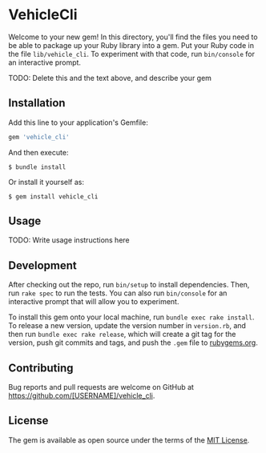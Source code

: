 # VehicleCli

Welcome to your new gem! In this directory, you'll find the files you need to be able to package up your Ruby library into a gem. Put your Ruby code in the file `lib/vehicle_cli`. To experiment with that code, run `bin/console` for an interactive prompt.

TODO: Delete this and the text above, and describe your gem

## Installation

Add this line to your application's Gemfile:

```ruby
gem 'vehicle_cli'
```

And then execute:

    $ bundle install

Or install it yourself as:

    $ gem install vehicle_cli

## Usage

TODO: Write usage instructions here

## Development

After checking out the repo, run `bin/setup` to install dependencies. Then, run `rake spec` to run the tests. You can also run `bin/console` for an interactive prompt that will allow you to experiment.

To install this gem onto your local machine, run `bundle exec rake install`. To release a new version, update the version number in `version.rb`, and then run `bundle exec rake release`, which will create a git tag for the version, push git commits and tags, and push the `.gem` file to [rubygems.org](https://rubygems.org).

## Contributing

Bug reports and pull requests are welcome on GitHub at https://github.com/[USERNAME]/vehicle_cli.


## License

The gem is available as open source under the terms of the [MIT License](https://opensource.org/licenses/MIT).
